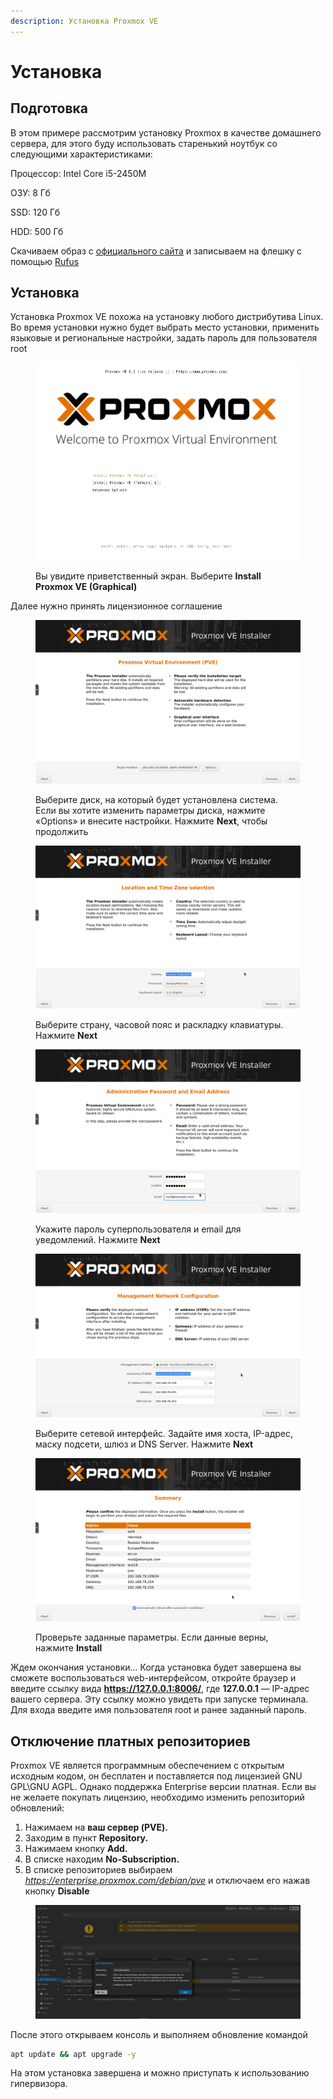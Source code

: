 ```yaml
---
description: Установка Proxmox VE
---
```


# Установка

## Подготовка

В этом примере рассмотрим установку Proxmox в качестве домашнего сервера, для этого буду использовать старенький ноутбук со следующими характеристиками:

Процессор: Intel Core i5-2450M

ОЗУ: 8 Гб

SSD: 120 Гб

HDD: 500 Гб

Скачиваем образ с [официального сайта](https://proxmox.com/en/downloads) и записываем на флешку с помощью [Rufus](https://rufus.ie/)

## Установка

Установка Proxmox VE похожа на установку любого дистрибутива Linux. Во время установки нужно будет выбрать место установки, применить языковые и региональные настройки, задать пароль для пользователя root

<figure><img src="../../../.gitbook/assets/pmx-1.png" alt=""><figcaption><p>Вы увидите приветственный экран. Выберите <strong>Install Proxmox VE (Graphical)</strong> </p></figcaption></figure>

Далее нужно принять лицензионное соглашение

<figure><img src="../../../.gitbook/assets/pmx-2.png" alt=""><figcaption><p>Выберите диск, на который будет установлена система. Если вы хотите изменить параметры диска, нажмите «Options» и внесите настройки. Нажмите <strong>Next</strong>, чтобы продолжить</p></figcaption></figure>

<figure><img src="../../../.gitbook/assets/pmx-3.png" alt=""><figcaption><p>Выберите страну, часовой пояс и раскладку клавиатуры. Нажмите <strong>Next</strong></p></figcaption></figure>

<figure><img src="../../../.gitbook/assets/pmx-4.png" alt=""><figcaption><p>Укажите пароль суперпользователя и email для уведомлений. Нажмите <strong>Next</strong></p></figcaption></figure>

<figure><img src="../../../.gitbook/assets/pmx-5.png" alt=""><figcaption><p>Выберите сетевой интерфейс. Задайте имя хоста, IP-адрес, маску подсети, шлюз и DNS Server. Нажмите <strong>Next</strong></p></figcaption></figure>

<figure><img src="../../../.gitbook/assets/pmx-6.png" alt=""><figcaption><p>Проверьте заданные параметры. Если данные верны, нажмите <strong>Install</strong></p></figcaption></figure>

Ждем окончания установки... Когда установка будет завершена вы сможете воспользоваться web-интерфейсом, откройте браузер и введите ссылку вида **https://127.0.0.1:8006/**, где **127.0.0.1** — IP-адрес вашего сервера. Эту ссылку можно увидеть при запуске терминала. Для входа введите имя пользователя root и ранее заданный пароль.

## Отключение платных репозиториев

Proxmox VE является программным обеспечением с открытым исходным кодом, он бесплатен и поставляется под лицензией GNU GPL\GNU AGPL. Однако поддержка Enterprise версии платная. Если вы не желаете покупать лицензию, необходимо изменить репозиторий обновлений:

1. Нажимаем на **ваш сервер (PVE).**
2. Заходим в пункт **Repository.**
3. Нажимаем кнопку **Add.**
4. В списке находим **No-Subscription.**
5. В списке репозиториев выбираем _https://enterprise.proxmox.com/debian/pve_ и отключаем его нажав кнопку **Disable**

<figure><img src="../../../.gitbook/assets/pmx-7.png" alt=""><figcaption></figcaption></figure>

После этого открываем консоль и выполняем обновление командой

```bash
apt update && apt upgrade -y
```

На этом установка завершена и можно приступать к использованию гипервизора.
